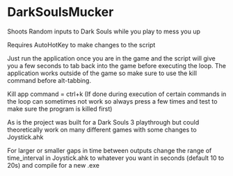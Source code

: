 # DarkSoulsMucker
Shoots Random inputs to Dark Souls while you play to mess you up

Requires AutoHotKey to make changes to the script

Just run the application once you are in the game and the script will give you a few seconds to tab back into the game before executing the loop. The application works outside of the game so make sure to use the kill command before alt-tabbing.

Kill app command = ctrl+k
(If done during execution of certain commands in the loop can sometimes not work so always press a few times and test to make sure the program is killed first)


As is the project was built for a Dark Souls 3 playthrough but could theoretically work on many different games with some changes to Joystick.ahk


For larger or smaller gaps in time between outputs change the range of time_interval in Joystick.ahk to whatever you want in seconds (default 10 to 20s) and compile for a new .exe
